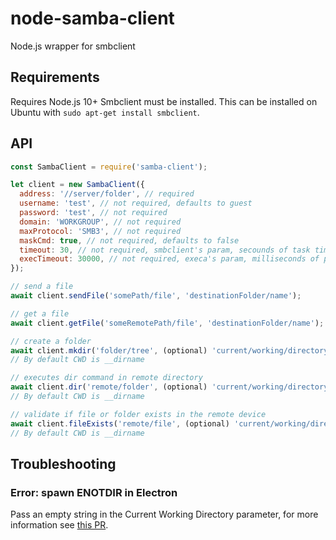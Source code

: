 # node-samba-client

Node.js wrapper for smbclient

## Requirements

Requires Node.js 10+
Smbclient must be installed. This can be installed on Ubuntu with `sudo apt-get install smbclient`.

## API

```javascript
const SambaClient = require('samba-client');

let client = new SambaClient({
  address: '//server/folder', // required
  username: 'test', // not required, defaults to guest
  password: 'test', // not required
  domain: 'WORKGROUP', // not required
  maxProtocol: 'SMB3', // not required
  maskCmd: true, // not required, defaults to false
  timeout: 30, // not required, smbclient's param, secounds of task timeout
  execTimeout: 30000, // not required, execa's param, milliseconds of process timeout
});

// send a file
await client.sendFile('somePath/file', 'destinationFolder/name');

// get a file
await client.getFile('someRemotePath/file', 'destinationFolder/name');

// create a folder
await client.mkdir('folder/tree', (optional) 'current/working/directory');
// By default CWD is __dirname

// executes dir command in remote directory
await client.dir('remote/folder', (optional) 'current/working/directory');
// By default CWD is __dirname

// validate if file or folder exists in the remote device
await client.fileExists('remote/file', (optional) 'current/working/directory');
// By default CWD is __dirname
```

## Troubleshooting

### Error: spawn ENOTDIR in Electron

Pass an empty string in the Current Working Directory parameter, for more information see [this PR](https://github.com/eflexsystems/node-samba-client/pull/20).
